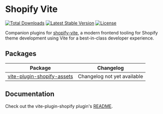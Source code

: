 # Shopify Vite

<a href="https://www.npmjs.com/package/vite-plugin-shopify-assets"><img src="https://img.shields.io/npm/dt/vite-plugin-shopify-assets" alt="Total Downloads"></a>
<a href="https://www.npmjs.com/package/vite-plugin-shopify-assets"><img src="https://img.shields.io/npm/v/vite-plugin-shopify-assets" alt="Latest Stable Version"></a>
<a href="https://www.npmjs.com/package/vite-plugin-shopify-assets"><img src="https://img.shields.io/npm/l/vite-plugin-shopify-assets" alt="License"></a>

Companion plugins for [shopify-vite](https://github.com/barrel/shopify-vite), a modern frontend tooling for Shopify theme development using Vite for a best-in-class developer experience.

## Packages

| Package                                                             | Changelog                   |
| ------------------------------------------------------------------- | --------------------------- |
| [vite-plugin-shopify-assets](./packages/vite-plugin-shopify-assets) | Changelog not yet available |

## Documentation

Check out the vite-plugin-shopify plugin's [README](./packages/vite-plugin-shopify-assets).
